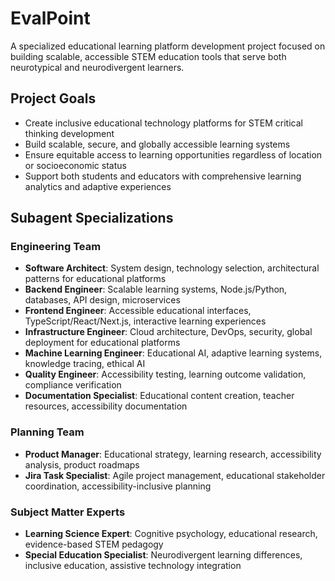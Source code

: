 # EvalPoint

A specialized educational learning platform development project focused on building scalable, accessible STEM education tools that serve both neurotypical and neurodivergent learners.

## Project Goals

- Create inclusive educational technology platforms for STEM critical thinking development
- Build scalable, secure, and globally accessible learning systems
- Ensure equitable access to learning opportunities regardless of location or socioeconomic status
- Support both students and educators with comprehensive learning analytics and adaptive experiences

## Subagent Specializations

### Engineering Team
- **Software Architect**: System design, technology selection, architectural patterns for educational platforms
- **Backend Engineer**: Scalable learning systems, Node.js/Python, databases, API design, microservices
- **Frontend Engineer**: Accessible educational interfaces, TypeScript/React/Next.js, interactive learning experiences
- **Infrastructure Engineer**: Cloud architecture, DevOps, security, global deployment for educational platforms
- **Machine Learning Engineer**: Educational AI, adaptive learning systems, knowledge tracing, ethical AI
- **Quality Engineer**: Accessibility testing, learning outcome validation, compliance verification
- **Documentation Specialist**: Educational content creation, teacher resources, accessibility documentation

### Planning Team
- **Product Manager**: Educational strategy, learning research, accessibility analysis, product roadmaps
- **Jira Task Specialist**: Agile project management, educational stakeholder coordination, accessibility-inclusive planning

### Subject Matter Experts
- **Learning Science Expert**: Cognitive psychology, educational research, evidence-based STEM pedagogy
- **Special Education Specialist**: Neurodivergent learning differences, inclusive education, assistive technology integration
